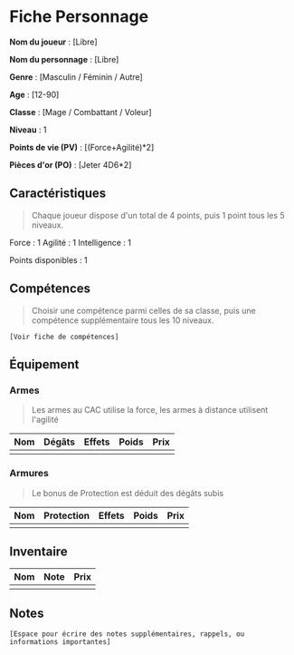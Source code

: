 # Fiche Personnage

**Nom du joueur** : [Libre]

**Nom du personnage** : [Libre]

**Genre** : [Masculin / Féminin / Autre]

**Age** : [12-90]

**Classe** : [Mage / Combattant / Voleur]

**Niveau** : 1

**Points de vie (PV)** : [(Force+Agilité)*2]

**Pièces d'or (PO)** : [Jeter 4D6*2]

## Caractéristiques
> Chaque joueur dispose d'un total de 4 points, puis 1 point tous les 5 niveaux.

Force : 1
Agilité : 1
Intelligence : 1

Points disponibles : 1

## Compétences
> Choisir une compétence parmi celles de sa classe, puis une compétence supplémentaire tous les 10 niveaux.

    [Voir fiche de compétences]

## Équipement

### Armes
> Les armes au CAC utilise la force, les armes à distance utilisent l'agilité

| Nom | Dégâts | Effets | Poids | Prix |
| --- | ------ | ------ | ----- | ---- |
|     |        |        |       |      |

### Armures
> Le bonus de Protection est déduit des dégâts subis

| Nom | Protection | Effets | Poids | Prix |
| --- | ---------- | ------ | ----- | ---- |
|     |            |        |       |      |

## Inventaire

| Nom | Note | Prix |
| --- | ---- | ---- |
|     |      |      |

## Notes

    [Espace pour écrire des notes supplémentaires, rappels, ou informations importantes]